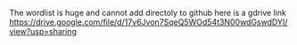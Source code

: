 The wordlist is huge and cannot add directoly to github here is a gdrive link 
https://drive.google.com/file/d/17v6Jvon7SqeQ5WOd54t3N00wdGswdDYI/view?usp=sharing
